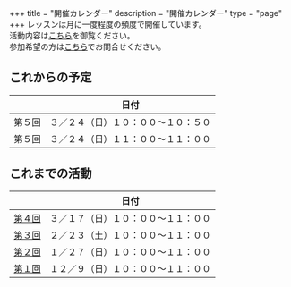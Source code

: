 +++
title = "開催カレンダー"
description = "開催カレンダー"
type = "page"
+++
レッスンは月に一度程度の頻度で開催しています。  
活動内容は[こちら](/about)を御覧ください。  
参加希望の方は[こちら](/#contact)でお問合せください。

## これからの予定
|   |日付  |
| ---- | ---- |
|第５回  |３／２４（日）１０：００〜１０：５０ |
|第５回  |３／２４（日）１１：００〜１１：００ |

## これまでの活動
|   |日付  |
| ---- | ---- |
|[第４回](/post/20190317_1/)  |３／１７（日）１０：００〜１１：００ |
|[第３回](/post/20190223_1/)  |２／２３（土）１０：００〜１１：００ |
|[第２回](/post/20190127_1/)  |１／２７（日）１０：００〜１１：００ |
|[第１回](/post/20181209_1/)  |１２／９（日）１０：００〜１１：００ |
